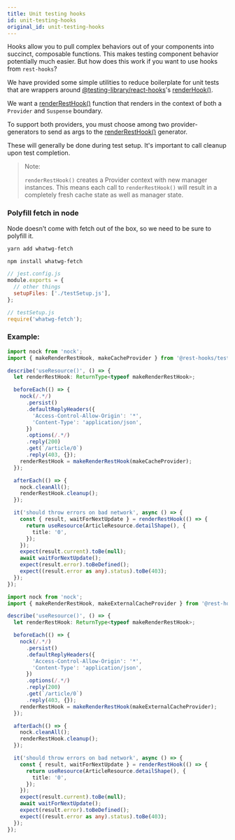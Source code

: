 ```yaml
---
title: Unit testing hooks
id: unit-testing-hooks
original_id: unit-testing-hooks
---
```


Hooks allow you to pull complex behaviors out of your components into succinct,
composable functions. This makes testing component behavior potentially much
easier. But how does this work if you want to use hooks from `rest-hooks`?

We have provided some simple utilities to reduce boilerplate for unit tests
that are wrappers around [@testing-library/react-hooks](https://github.com/testing-library/react-hooks-testing-library)'s [renderHook()](https://react-hooks-testing-library.com/reference/api#renderhook-options).

We want a [renderRestHook()](../api/makeRenderRestHook#renderresthook) function that renders in the context of both
a `Provider` and `Suspense` boundary.

To support both providers, you must choose among two provider-generators to
send as args to the [renderRestHook()](../api/makeRenderRestHook#renderresthook) generator.

These will generally be done during test setup. It's important to call cleanup
upon test completion.

> Note:
>
> `renderRestHook()` creates a Provider context with new manager instances. This means each call
> to `renderRestHook()` will result in a completely fresh cache state as well as manager state.

### Polyfill fetch in node

Node doesn't come with fetch out of the box, so we need to be sure to polyfill it.

<!--DOCUSAURUS_CODE_TABS-->
<!--yarn-->
```bash
yarn add whatwg-fetch
```
<!--npm-->
```bash
npm install whatwg-fetch
```
<!--END_DOCUSAURUS_CODE_TABS-->

<!--DOCUSAURUS_CODE_TABS-->
<!--jest-->
```js
// jest.config.js
module.exports = {
  // other things
  setupFiles: ['./testSetup.js'],
};
```
```js
// testSetup.js
require('whatwg-fetch');
```
<!--END_DOCUSAURUS_CODE_TABS-->

### Example:

<!--DOCUSAURUS_CODE_TABS-->

<!--CacheProvider-->

```typescript
import nock from 'nock';
import { makeRenderRestHook, makeCacheProvider } from '@rest-hooks/test';

describe('useResource()', () => {
  let renderRestHook: ReturnType<typeof makeRenderRestHook>;

  beforeEach(() => {
    nock(/.*/)
      .persist()
      .defaultReplyHeaders({
        'Access-Control-Allow-Origin': '*',
        'Content-Type': 'application/json',
      })
      .options(/.*/)
      .reply(200)
      .get(`/article/0`)
      .reply(403, {});
    renderRestHook = makeRenderRestHook(makeCacheProvider);
  });

  afterEach(() => {
    nock.cleanAll();
    renderRestHook.cleanup();
  });

  it('should throw errors on bad network', async () => {
    const { result, waitForNextUpdate } = renderRestHook(() => {
      return useResource(ArticleResource.detailShape(), {
        title: '0',
      });
    });
    expect(result.current).toBe(null);
    await waitForNextUpdate();
    expect(result.error).toBeDefined();
    expect((result.error as any).status).toBe(403);
  });
});
```

<!--ExternalCacheProvider-->

```typescript
import nock from 'nock';
import { makeRenderRestHook, makeExternalCacheProvider } from '@rest-hooks/test';

describe('useResource()', () => {
  let renderRestHook: ReturnType<typeof makeRenderRestHook>;

  beforeEach(() => {
    nock(/.*/)
      .persist()
      .defaultReplyHeaders({
        'Access-Control-Allow-Origin': '*',
        'Content-Type': 'application/json',
      })
      .options(/.*/)
      .reply(200)
      .get(`/article/0`)
      .reply(403, {});
    renderRestHook = makeRenderRestHook(makeExternalCacheProvider);
  });

  afterEach(() => {
    nock.cleanAll();
    renderRestHook.cleanup();
  });

  it('should throw errors on bad network', async () => {
    const { result, waitForNextUpdate } = renderRestHook(() => {
      return useResource(ArticleResource.detailShape(), {
        title: '0',
      });
    });
    expect(result.current).toBe(null);
    await waitForNextUpdate();
    expect(result.error).toBeDefined();
    expect((result.error as any).status).toBe(403);
  });
});
```

<!--END_DOCUSAURUS_CODE_TABS-->
